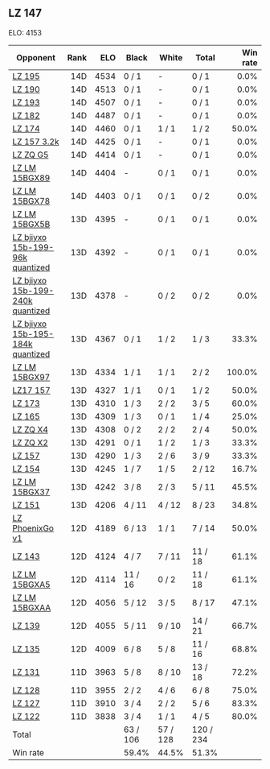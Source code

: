 ## LZ 147 ##

ELO: 4153

Opponent | Rank | ELO | Black | White | Total | Win rate
---------|-----:|----:|-------|-------|-------|-------:
[LZ 195](LZ%20195.md) | 14D | 4534 | 0 / 1 | - | 0 / 1 | 0.0%
[LZ 190](LZ%20190.md) | 14D | 4513 | 0 / 1 | - | 0 / 1 | 0.0%
[LZ 193](LZ%20193.md) | 14D | 4507 | 0 / 1 | - | 0 / 1 | 0.0%
[LZ 182](LZ%20182.md) | 14D | 4487 | 0 / 1 | - | 0 / 1 | 0.0%
[LZ 174](LZ%20174.md) | 14D | 4460 | 0 / 1 | 1 / 1 | 1 / 2 | 50.0%
[LZ 157 3.2k](LZ%20157%203.2k.md) | 14D | 4425 | 0 / 1 | - | 0 / 1 | 0.0%
[LZ ZQ G5](LZ%20ZQ%20G5.md) | 14D | 4414 | 0 / 1 | - | 0 / 1 | 0.0%
[LZ LM 15BGX89](LZ%20LM%2015BGX89.md) | 14D | 4404 | - | 0 / 1 | 0 / 1 | 0.0%
[LZ LM 15BGX78](LZ%20LM%2015BGX78.md) | 14D | 4403 | 0 / 1 | 0 / 1 | 0 / 2 | 0.0%
[LZ LM 15BGX5B](LZ%20LM%2015BGX5B.md) | 13D | 4395 | - | 0 / 1 | 0 / 1 | 0.0%
[LZ bjiyxo 15b-199-96k quantized](LZ%20bjiyxo%2015b-199-96k%20quantized.md) | 13D | 4392 | - | 0 / 1 | 0 / 1 | 0.0%
[LZ bjiyxo 15b-199-240k quantized](LZ%20bjiyxo%2015b-199-240k%20quantized.md) | 13D | 4378 | - | 0 / 2 | 0 / 2 | 0.0%
[LZ bjiyxo 15b-195-184k quantized](LZ%20bjiyxo%2015b-195-184k%20quantized.md) | 13D | 4367 | 0 / 1 | 1 / 2 | 1 / 3 | 33.3%
[LZ LM 15BGX97](LZ%20LM%2015BGX97.md) | 13D | 4334 | 1 / 1 | 1 / 1 | 2 / 2 | 100.0%
[LZ17 157](LZ17%20157.md) | 13D | 4327 | 1 / 1 | 0 / 1 | 1 / 2 | 50.0%
[LZ 173](LZ%20173.md) | 13D | 4310 | 1 / 3 | 2 / 2 | 3 / 5 | 60.0%
[LZ 165](LZ%20165.md) | 13D | 4309 | 1 / 3 | 0 / 1 | 1 / 4 | 25.0%
[LZ ZQ X4](LZ%20ZQ%20X4.md) | 13D | 4308 | 0 / 2 | 2 / 2 | 2 / 4 | 50.0%
[LZ ZQ X2](LZ%20ZQ%20X2.md) | 13D | 4291 | 0 / 1 | 1 / 2 | 1 / 3 | 33.3%
[LZ 157](LZ%20157.md) | 13D | 4290 | 1 / 3 | 2 / 6 | 3 / 9 | 33.3%
[LZ 154](LZ%20154.md) | 13D | 4245 | 1 / 7 | 1 / 5 | 2 / 12 | 16.7%
[LZ LM 15BGX37](LZ%20LM%2015BGX37.md) | 13D | 4242 | 3 / 8 | 2 / 3 | 5 / 11 | 45.5%
[LZ 151](LZ%20151.md) | 13D | 4206 | 4 / 11 | 4 / 12 | 8 / 23 | 34.8%
[LZ PhoenixGo v1](LZ%20PhoenixGo%20v1.md) | 12D | 4189 | 6 / 13 | 1 / 1 | 7 / 14 | 50.0%
[LZ 143](LZ%20143.md) | 12D | 4124 | 4 / 7 | 7 / 11 | 11 / 18 | 61.1%
[LZ LM 15BGXA5](LZ%20LM%2015BGXA5.md) | 12D | 4114 | 11 / 16 | 0 / 2 | 11 / 18 | 61.1%
[LZ LM 15BGXAA](LZ%20LM%2015BGXAA.md) | 12D | 4056 | 5 / 12 | 3 / 5 | 8 / 17 | 47.1%
[LZ 139](LZ%20139.md) | 12D | 4055 | 5 / 11 | 9 / 10 | 14 / 21 | 66.7%
[LZ 135](LZ%20135.md) | 12D | 4009 | 6 / 8 | 5 / 8 | 11 / 16 | 68.8%
[LZ 131](LZ%20131.md) | 11D | 3963 | 5 / 8 | 8 / 10 | 13 / 18 | 72.2%
[LZ 128](LZ%20128.md) | 11D | 3955 | 2 / 2 | 4 / 6 | 6 / 8 | 75.0%
[LZ 127](LZ%20127.md) | 11D | 3910 | 3 / 4 | 2 / 2 | 5 / 6 | 83.3%
[LZ 122](LZ%20122.md) | 11D | 3838 | 3 / 4 | 1 / 1 | 4 / 5 | 80.0%
Total | | | 63 / 106 | 57 / 128 | 120 / 234 | 
Win rate| | | 59.4% | 44.5% | 51.3% | 
